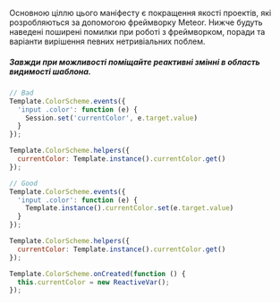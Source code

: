 Основною ціллю цього маніфесту є покращення якості проектів, які розробляються за допомогою фреймворку Meteor.
Нижче будуть наведені поширені помилки при роботі з фреймворком, поради та варіанти вирішення певних нетривіальних поблем.

##### Завжди при можливості поміщайте реактивні змінні в область видимості шаблона.
```js
// Bad
Template.ColorScheme.events({
  'input .color': function (e) {
    Session.set('currentColor', e.target.value)
  }
});

Template.ColorScheme.helpers({
  currentColor: Template.instance().currentColor.get()
});
```
```js
// Good
Template.ColorScheme.events({
  'input .color': function (e) {
    Template.instance().currentColor.set(e.target.value)
  }
});

Template.ColorScheme.helpers({
  currentColor: Template.instance().currentColor.get()
});

Template.ColorScheme.onCreated(function () {
  this.currentColor = new ReactiveVar();
});
```
